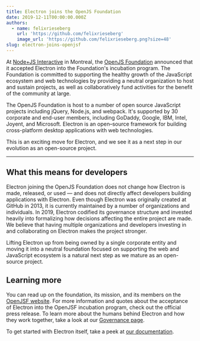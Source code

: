 ```yaml
---
title: Electron joins the OpenJS Foundation
date: 2019-12-11T00:00:00.000Z
authors:
  - name: felixrieseberg
    url: 'https://github.com/felixrieseberg'
    image_url: 'https://github.com/felixrieseberg.png?size=48'
slug: electron-joins-openjsf
---
```

At [Node+JS Interactive](https://events19.linuxfoundation.org/events/nodejs-interactive-2019/) in Montreal, the [OpenJS Foundation](https://openjsf.org/) announced that it accepted Electron into the Foundation's incubation program. The Foundation is committed to supporting the healthy growth of the JavaScript ecosystem and web technologies by providing a neutral organization to host and sustain projects, as well as collaboratively fund activities for the benefit of the community at large.

The OpenJS Foundation is host to a number of open source JavaScript projects including jQuery, Node.js, and webpack. It's supported by 30 corporate and end-user members, including GoDaddy, Google, IBM, Intel, Joyent, and Microsoft. Electron is an open–source framework for building cross-platform desktop applications with web technologies.

This is an exciting move for Electron, and we see it as a next step in our evolution as an open-source project.

---

## What this means for developers

Electron joining the OpenJS Foundation does not change how Electron is made, released, or used — and does not directly affect developers building applications with Electron. Even though Electron was originally created at GitHub in 2013, it is currently maintained by a number of organizations and individuals. In 2019, Electron codified its governance structure and invested heavily into formalizing how decisions affecting the entire project are made. We believe that having multiple organizations and developers investing in and collaborating on Electron makes the project stronger.

Lifting Electron up from being owned by a single corporate entity and moving it into a neutral foundation focused on supporting the web and JavaScript ecosystem is a natural next step as we mature as an open-source project.

## Learning more

You can read up on the foundation, its mission, and its members on the [OpenJSF website](https://www.notion.so/Electron-joins-the-OpenJS-Foundation-d898f12480874e56abe78f29b041fb91#0801fd7e9fa340afbcdce0510ba05f8a). For more information and quotes about the acceptance of Electron into the OpenJSF incubation program, check out the official press release. To learn more about the humans behind Electron and how they work together, take a look at our [Governance page](https://electronjs.org/governance).

To get started with Electron itself, take a peek at [our documentation](https://electronjs.org/docs).

